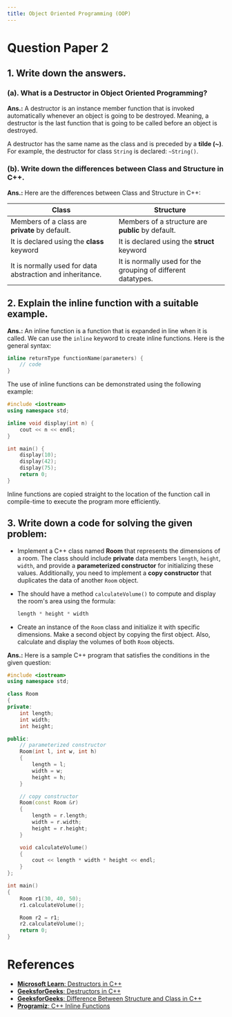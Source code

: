 ```yaml
---
title: Object Oriented Programming (OOP)
---
```


# Question Paper 2

## 1. Write down the answers.

### **(a).** What is a Destructor in Object Oriented Programming?

**Ans.:** A destructor is an instance member function that is invoked automatically whenever an object is going to be destroyed. Meaning, a destructor is the last function that is going to be called before an object is destroyed.

A destructor has the same name as the class and is preceded by a **tilde (~)**. For example, the destructor for class `String` is declared: `~String()`.

### **(b).** Write down the differences between Class and Structure in C++.

**Ans.:** Here are the differences between Class and Structure in C++:

| Class                                                     | Structure                                                    |
| --------------------------------------------------------- | ------------------------------------------------------------ |
| Members of a class are **private** by default.            | Members of a structure are **public** by default.            |
| It is declared using the **class** keyword                | It is declared using the **struct** keyword                  |
| It is normally used for data abstraction and inheritance. | It is normally used for the grouping of different datatypes. |

## 2. Explain the inline function with a suitable example.

**Ans.:** An inline function is a function that is expanded in line when it is called. We can use the `inline` keyword to create inline functions. Here is the general syntax:

```CPP
inline returnType functionName(parameters) {
    // code
}
```

The use of inline functions can be demonstrated using the following example:

```CPP
#include <iostream>
using namespace std;

inline void display(int n) {
    cout << n << endl;
}

int main() {
    display(10);
    display(42);
    display(75);
    return 0;
}
```

Inline functions are copied straight to the location of the function call in compile-time to execute the program more efficiently.

## 3. Write down a code for solving the given problem:

-   Implement a C++ class named **Room** that represents the dimensions of a room. The class should include **private** data members `length`, `height`, `width`, and provide a **parameterized constructor** for initializing these values. Additionally, you need to implement a **copy constructor** that duplicates the data of another `Room` object.

-   The should have a method `calculateVolume()` to compute and display the room's area using the formula:

    ```CPP
    length * height * width
    ```

-   Create an instance of the `Room` class and initialize it with specific dimensions. Make a second object by copying the first object. Also, calculate and display the volumes of both `Room` objects.

**Ans.:** Here is a sample C++ program that satisfies the conditions in the given question:

```CPP
#include <iostream>
using namespace std;

class Room
{
private:
	int length;
	int width;
	int height;

public:
	// parameterized constructor
	Room(int l, int w, int h)
	{
		length = l;
		width = w;
		height = h;
	}

	// copy constructor
	Room(const Room &r)
	{
		length = r.length;
		width = r.width;
		height = r.height;
	}

	void calculateVolume()
	{
		cout << length * width * height << endl;
	}
};

int main()
{
	Room r1(30, 40, 50);
	r1.calculateVolume();

	Room r2 = r1;
	r2.calculateVolume();
	return 0;
}
```

# References

-   [**Microsoft Learn**: Destructors in C++](https://learn.microsoft.com/en-us/cpp/cpp/destructors-cpp)
-   [**GeeksforGeeks**: Destructors in C++](https://www.geeksforgeeks.org/destructors-c/)
-   [**GeeksforGeeks**: Difference Between Structure and Class in C++](https://www.geeksforgeeks.org/structure-vs-class-in-cpp/)
-   [**Programiz**: C++ Inline Functions](https://www.programiz.com/cpp-programming/inline-function)
